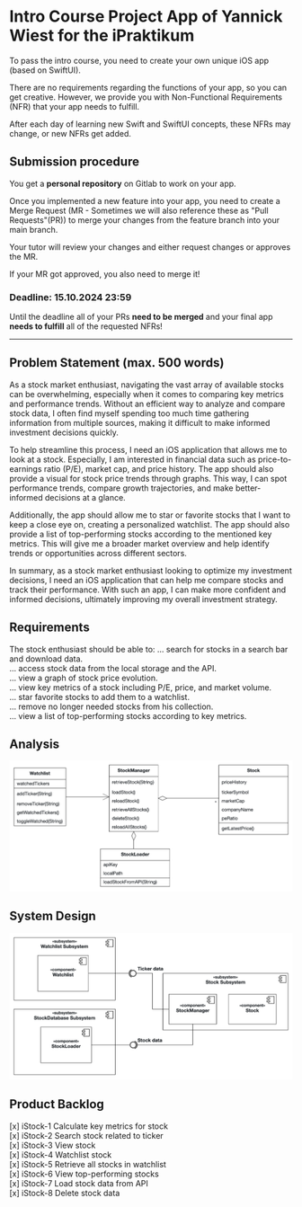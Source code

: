 # Intro Course Project App of Yannick Wiest for the iPraktikum

To pass the intro course, you need to create your own unique iOS app (based on SwiftUI).

There are no requirements regarding the functions of your app, so you can get creative.
However, we provide you with Non-Functional Requirements (NFR) that your app needs to fulfill.

After each day of learning new Swift and SwiftUI concepts, these NFRs may change, or new NFRs get added.

## Submission procedure

You get a **personal repository** on Gitlab to work on your app.

Once you implemented a new feature into your app, you need to create a Merge Request (MR - Sometimes we will also reference these as "Pull Requests"(PR)) to merge your changes from the feature branch into your main branch.

Your tutor will review your changes and either request changes or approves the MR.

If your MR got approved, you also need to merge it!

### Deadline: **15.10.2024 23:59**

Until the deadline all of your PRs **need to be merged** and your final app **needs to fulfill** all of the requested NFRs!

---

## Problem Statement (max. 500 words)

As a stock market enthusiast, navigating the vast array of available stocks can be overwhelming, especially when it comes to comparing key metrics and performance trends. Without an efficient way to analyze and compare stock data, I often find myself spending too much time gathering information from multiple sources, making it difficult to make informed investment decisions quickly.

To help streamline this process, I need an iOS application that allows me to look at a stock. Especially, I am interested in financial data such as price-to-earnings ratio (P/E), market cap, and price history. The app should also provide a visual for stock price trends through graphs. This way, I can spot performance trends, compare growth trajectories, and make better-informed decisions at a glance.

Additionally, the app should allow me to star or favorite stocks that I want to keep a close eye on, creating a personalized watchlist. The app should also provide a list of top-performing stocks according to the mentioned key metrics. This will give me a broader market overview and help identify trends or opportunities across different sectors.

In summary, as a stock market enthusiast looking to optimize my investment decisions, I need an iOS application that can help me compare stocks and track their performance. With such an app, I can make more confident and informed decisions, ultimately improving my overall investment strategy. 

## Requirements

The stock enthusiast should be able to:
... search for stocks in a search bar and download data.  
... access stock data from the local storage and the API.  
... view a graph of stock price evolution.  
... view key metrics of a stock including P/E, price, and market volume.  
... star favorite stocks to add them to a watchlist.  
... remove no longer needed stocks from his collection.  
... view a list of top-performing stocks according to key metrics.  


## Analysis

![AnalysisObjectModel](AnalysisObjectModel.png)

## System Design

![SystemDesign](SystemDesign.png)

## Product Backlog

[x] iStock-1 Calculate key metrics for stock  
[x] iStock-2 Search stock related to ticker  
[x] iStock-3 View stock  
[x] iStock-4 Watchlist stock  
[x] iStock-5 Retrieve all stocks in watchlist  
[x] iStock-6 View top-performing stocks  
[x] iStock-7 Load stock data from API  
[x] iStock-8 Delete stock data  

